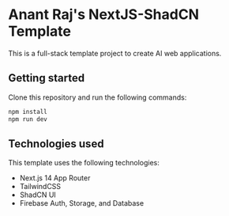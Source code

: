 # Anant Raj's NextJS-ShadCN Template

This is a full-stack template project to create AI web applications.

## Getting started

Clone this repository and run the following commands:

```bash
npm install
npm run dev
```

## Technologies used

This template uses the following technologies:

- Next.js 14 App Router
- TailwindCSS
- ShadCN UI
- Firebase Auth, Storage, and Database
